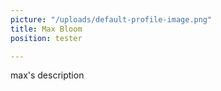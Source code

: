 ```yaml
---
picture: "/uploads/default-profile-image.png"
title: Max Bloom
position: tester

---
```

max's description